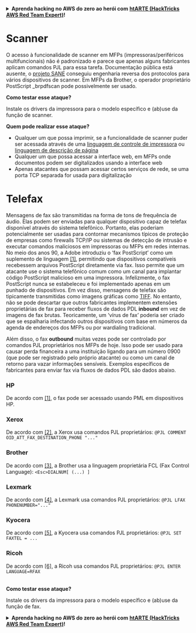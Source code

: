 <details>

<summary><strong>Aprenda hacking no AWS do zero ao herói com</strong> <a href="https://training.hacktricks.xyz/courses/arte"><strong>htARTE (HackTricks AWS Red Team Expert)</strong></a><strong>!</strong></summary>

Outras formas de apoiar o HackTricks:

* Se você quer ver sua **empresa anunciada no HackTricks** ou **baixar o HackTricks em PDF**, confira os [**PLANOS DE ASSINATURA**](https://github.com/sponsors/carlospolop)!
* Adquira o [**material oficial PEASS & HackTricks**](https://peass.creator-spring.com)
* Descubra [**A Família PEASS**](https://opensea.io/collection/the-peass-family), nossa coleção de [**NFTs**](https://opensea.io/collection/the-peass-family) exclusivos
* **Junte-se ao grupo** 💬 [**Discord**](https://discord.gg/hRep4RUj7f) ou ao [**grupo do telegram**](https://t.me/peass) ou **siga**-me no **Twitter** 🐦 [**@carlospolopm**](https://twitter.com/carlospolopm)**.**
* **Compartilhe suas técnicas de hacking enviando PRs para os repositórios github** [**HackTricks**](https://github.com/carlospolop/hacktricks) e [**HackTricks Cloud**](https://github.com/carlospolop/hacktricks-cloud).

</details>


# Scanner

O acesso à funcionalidade de scanner em MFPs (impressoras/periféricos multifuncionais) não é padronizado e parece que apenas alguns fabricantes aplicam comandos PJL para essa tarefa. Documentação pública está ausente, o [projeto SANE](http://www.sane-project.org/sane-backends.html#SCANNERS) conseguiu engenharia reversa dos protocolos para vários dispositivos de scanner. Em MFPs da Brother, o operador proprietário PostScript \_brpdfscan pode possivelmente ser usado.

**Como testar esse ataque?**

Instale os drivers da impressora para o modelo específico e (ab)use da função de scanner.

**Quem pode realizar esse ataque?**

* Qualquer um que possa imprimir, se a funcionalidade de scanner puder ser acessada através de uma [linguagem de controle de impressora](http://hacking-printers.net/wiki/index.php/Fundamentals#Printer_Control_Languages) ou [linguagem de descrição de página](http://hacking-printers.net/wiki/index.php/Fundamentals#Page_Description_Languages)
* Qualquer um que possa acessar a interface web, em MFPs onde documentos podem ser digitalizados usando a interface web
* Apenas atacantes que possam acessar certos serviços de rede, se uma porta TCP separada for usada para digitalização

# Telefax

Mensagens de fax são transmitidas na forma de tons de frequência de áudio. Elas podem ser enviadas para qualquer dispositivo capaz de telefax disponível através do sistema telefônico. Portanto, elas poderiam potencialmente ser usadas para contornar mecanismos típicos de proteção de empresas como firewalls TCP/IP ou sistemas de detecção de intrusão e executar comandos maliciosos em impressoras ou MFPs em redes internas. No meio dos anos 90, a Adobe introduziu o ‘fax PostScript’ como um suplemento de linguagem [\[1\]](http://hacking-printers.net/wiki/index.php/Fax_and_Scanner#cite_note-1), permitindo que dispositivos compatíveis recebessem arquivos PostScript diretamente via fax. Isso permite que um atacante use o sistema telefônico comum como um canal para implantar código PostScript malicioso em uma impressora. Infelizmente, o fax PostScript nunca se estabeleceu e foi implementado apenas em um punhado de dispositivos. Em vez disso, mensagens de telefax são tipicamente transmitidas como imagens gráficas como [TIFF](https://en.wikipedia.org/wiki/TIFF#TIFF_Compression_Tag). No entanto, não se pode descartar que outros fabricantes implementem extensões proprietárias de fax para receber fluxos de dados PDL **inbound** em vez de imagens de fax brutas. Teoricamente, um ‘vírus de fax’ poderia ser criado que se espalharia infectando outros dispositivos com base em números da agenda de endereços dos MFPs ou por wardialing tradicional.

Além disso, o fax **outbound** muitas vezes pode ser controlado por comandos PJL proprietários nos MFPs de hoje. Isso pode ser usado para causar perda financeira a uma instituição ligando para um número 0900 (que pode ser registrado pelo próprio atacante) ou como um canal de retorno para vazar informações sensíveis. Exemplos específicos de fabricantes para enviar fax via fluxos de dados PDL são dados abaixo.

### HP

De acordo com [\[1\]](http://hplipopensource.com), o fax pode ser acessado usando PML em dispositivos HP.

### Xerox

De acordo com [\[2\]](http://www.office.xerox.com/support/dctips/dc02cc0280.pdf), a Xerox usa comandos PJL proprietários: `@PJL COMMENT OID_ATT_FAX_DESTINATION_PHONE "..."`

### Brother

De acordo com [\[3\]](http://brother-mfc.sourceforge.net/faxlanguage.txt), a Brother usa a linguagem proprietária FCL (Fax Control Language): `<Esc>DIALNUM[ (...) ]`

### Lexmark

De acordo com [\[4\]](https://www.lexmark.com/publications/pdfs/techref_WB.pdf), a Lexmark usa comandos PJL proprietários: `@PJL LFAX PHONENUMBER="..."`

### Kyocera

De acordo com [\[5\]](http://material.karlov.mff.cuni.cz/people/hajek/bizhub/femperonpsc200mu.pl), a Kyocera usa comandos PJL proprietários: `@PJL SET FAXTEL = ...`

### Ricoh

De acordo com [\[6\]](http://www.objectiflune.com/forum2/ubbthreads.php?ubb=showflat\&Number=29462\&page=1), a Ricoh usa comandos PJL proprietários: `@PJL ENTER LANGUAGE=RFAX`

\
**Como testar esse ataque?**

Instale os drivers da impressora para o modelo específico e (ab)use da função de fax.


<details>

<summary><strong>Aprenda hacking no AWS do zero ao herói com</strong> <a href="https://training.hacktricks.xyz/courses/arte"><strong>htARTE (HackTricks AWS Red Team Expert)</strong></a><strong>!</strong></summary>

Outras formas de apoiar o HackTricks:

* Se você quer ver sua **empresa anunciada no HackTricks** ou **baixar o HackTricks em PDF**, confira os [**PLANOS DE ASSINATURA**](https://github.com/sponsors/carlospolop)!
* Adquira o [**material oficial PEASS & HackTricks**](https://peass.creator-spring.com)
* Descubra [**A Família PEASS**](https://opensea.io/collection/the-peass-family), nossa coleção de [**NFTs**](https://opensea.io/collection/the-peass-family) exclusivos
* **Junte-se ao grupo** 💬 [**Discord**](https://discord.gg/hRep4RUj7f) ou ao [**grupo do telegram**](https://t.me/peass) ou **siga**-me no **Twitter** 🐦 [**@carlospolopm**](https://twitter.com/carlospolopm)**.**
* **Compartilhe suas técnicas de hacking enviando PRs para os repositórios github** [**HackTricks**](https://github.com/carlospolop/hacktricks) e [**HackTricks Cloud**](https://github.com/carlospolop/hacktricks-cloud).

</details>
